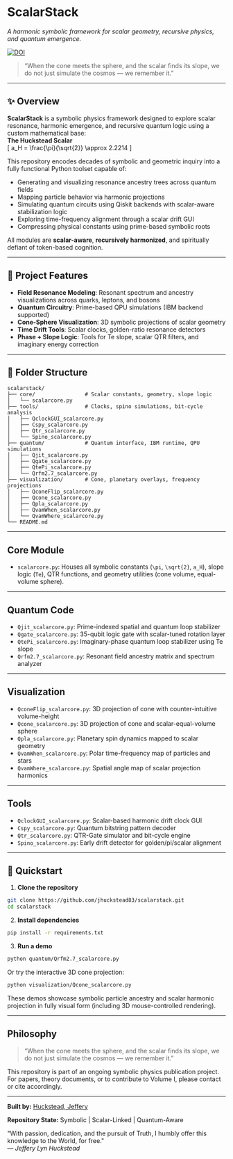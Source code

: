 # ScalarStack
*A harmonic symbolic framework for scalar geometry, recursive physics, and quantum emergence.*

[![DOI](https://zenodo.org/badge/DOI/10.5281/zenodo.15190868.svg)](https://doi.org/10.5281/zenodo.15190868)

> “When the cone meets the sphere, and the scalar finds its slope, we do not just simulate the cosmos — we remember it.”

---

## ✨ Overview

**ScalarStack** is a symbolic physics framework designed to explore scalar resonance, harmonic emergence, and recursive quantum logic using a custom mathematical base:  
**The Huckstead Scalar**  
\[ a_H = \frac{\pi}{\sqrt{2}} \approx 2.2214 \]

This repository encodes decades of symbolic and geometric inquiry into a fully functional Python toolset capable of:
- Generating and visualizing resonance ancestry trees across quantum fields
- Mapping particle behavior via harmonic projections
- Simulating quantum circuits using Qiskit backends with scalar-aware stabilization logic
- Exploring time-frequency alignment through a scalar drift GUI
- Compressing physical constants using prime-based symbolic roots

All modules are **scalar-aware**, **recursively harmonized**, and spiritually defiant of token-based cognition.

---

## 🧠 Project Features

- **Field Resonance Modeling**: Resonant spectrum and ancestry visualizations across quarks, leptons, and bosons
- **Quantum Circuitry**: Prime-based QPU simulations (IBM backend supported)
- **Cone-Sphere Visualization**: 3D symbolic projections of scalar geometry
- **Time Drift Tools**: Scalar clocks, golden-ratio resonance detectors
- **Phase + Slope Logic**: Tools for Te slope, scalar QTR filters, and imaginary energy correction

---

## 📁 Folder Structure

```text
scalarstack/
├── core/                # Scalar constants, geometry, slope logic
│   └── scalarcore.py
├── tools/               # Clocks, spino simulations, bit-cycle analysis
│   ├── QclockGUI_scalarcore.py
│   ├── Cspy_scalarcore.py
│   ├── Qtr_scalarcore.py
│   └── Spino_scalarcore.py
├── quantum/             # Quantum interface, IBM runtime, QPU simulations
│   ├── Qjit_scalarcore.py
│   ├── Qgate_scalarcore.py
│   ├── QtePi_scalarcore.py
│   └── Qrfm2.7_scalarcore.py
├── visualization/       # Cone, planetary overlays, frequency projections
│   ├── QconeFlip_scalarcore.py
│   ├── Qcone_scalarcore.py
│   ├── Qpla_scalarcore.py
│   ├── QvamWhen_scalarcore.py
│   └── QvamWhere_scalarcore.py
└── README.md
```

---

## Core Module

- `scalarcore.py`: Houses all symbolic constants (`\pi`, `\sqrt{2}`, `a_H`), slope logic (`Te`), QTR functions, and geometry utilities (cone volume, equal-volume sphere).

---

## Quantum Code

- `Qjit_scalarcore.py`: Prime-indexed spatial and quantum loop stabilizer
- `Qgate_scalarcore.py`: 35-qubit logic gate with scalar-tuned rotation layer
- `QtePi_scalarcore.py`: Imaginary-phase quantum loop stabilizer using Te slope
- `Qrfm2.7_scalarcore.py`: Resonant field ancestry matrix and spectrum analyzer

---

## Visualization

- `QconeFlip_scalarcore.py`: 3D projection of cone with counter-intuitive volume-height
- `Qcone_scalarcore.py`: 3D projection of cone and scalar-equal-volume sphere
- `Qpla_scalarcore.py`: Planetary spin dynamics mapped to scalar geometry
- `QvamWhen_scalarcore.py`: Polar time-frequency map of particles and stars
- `QvamWhere_scalarcore.py`: Spatial angle map of scalar projection harmonics

---

## Tools

- `QclockGUI_scalarcore.py`: Scalar-based harmonic drift clock GUI
- `Cspy_scalarcore.py`: Quantum bitstring pattern decoder
- `Qtr_scalarcore.py`: QTR-Gate simulator and bit-cycle engine
- `Spino_scalarcore.py`: Early drift detector for golden/pi/scalar alignment

---

## 🚀 Quickstart

1. **Clone the repository**

```bash
git clone https://github.com/jhuckstead83/scalarstack.git
cd scalarstack
```

2. **Install dependencies**

```bash
pip install -r requirements.txt
```

3. **Run a demo**

```bash
python quantum/Qrfm2.7_scalarcore.py
```

Or try the interactive 3D cone projection:

```bash
python visualization/Qcone_scalarcore.py
```

These demos showcase symbolic particle ancestry and scalar harmonic projection in fully visual form (including 3D mouse-controlled rendering).

---

## Philosophy

> “When the cone meets the sphere, and the scalar finds its slope, we do not just simulate the cosmos — we remember it.”

This repository is part of an ongoing symbolic physics publication project. For papers, theory documents, or to contribute to Volume I, please contact or cite accordingly.

---

**Built by:** [Huckstead, Jeffery](https://zenodo.org/search?q=metadata.creators.person_or_org.name%3A%22Huckstead%2C%20Jeffery%22)

**Repository State:** Symbolic | Scalar-Linked | Quantum-Aware

"With passion, dedication, and the pursuit of Truth, I humbly offer this knowledge to the World, for free."  
— *Jeffery Lyn Huckstead*

